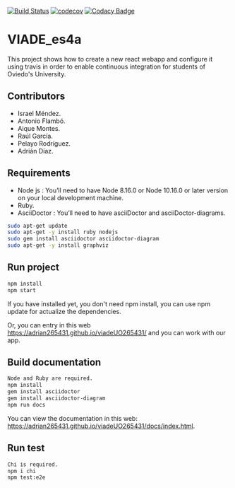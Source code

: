 [![Build Status](https://travis-ci.org/Arquisoft/viade_es4a.svg?branch=master)](https://travis-ci.org/Arquisoft/viade_es4a)
[![codecov](https://codecov.io/gh/Arquisoft/viade_es4a/branch/master/graph/badge.svg)](https://codecov.io/gh/Arquisoft/viade_es4a)
[![Codacy Badge](https://api.codacy.com/project/badge/Grade/2ab2a9322b4040d386f7cc5ad090b375)](https://www.codacy.com/gh/Arquisoft/viade_es4a?utm_source=github.com&amp;utm_medium=referral&amp;utm_content=Arquisoft/viade_es4a&amp;utm_campaign=Badge_Grade)

# VIADE_es4a

This project shows how to create a new react webapp and configure it using travis in order to enable continuous integration for students of Oviedo's University.

## Contributors
*   Israel Méndez.
*   Antonio Flambó.
*   Aique Montes.
*   Raúl García.
*   Pelayo Rodríguez.
*   Adrián Díaz.

## Requirements
*   Node js : You’ll need to have Node 8.16.0 or Node 10.16.0 or later version on your local development machine.
*   Ruby.
*   AsciiDoctor : You’ll need to have asciiDoctor and asciiDoctor-diagrams.

```sh
sudo apt-get update
sudo apt-get -y install ruby nodejs
sudo gem install asciidoctor asciidoctor-diagram
sudo apt-get -y install graphviz 
```

## Run project

```sh
npm install
npm start
```

If you have installed yet, you don't need npm install, you can use npm update for actualize the dependencies.

Or, you can entry in this web <https://adrian265431.github.io/viadeUO265431/> and you can work with our app.

## Build documentation

```sh
Node and Ruby are required. 
npm install
gem install asciidoctor
gem install asciidoctor-diagram 
npm run docs
```

You can view the documentation in this web: <https://adrian265431.github.io/viadeUO265431/docs/index.html>.

## Run test

```sh
Chi is required. 
npm i chi 
npm test:e2e
```
